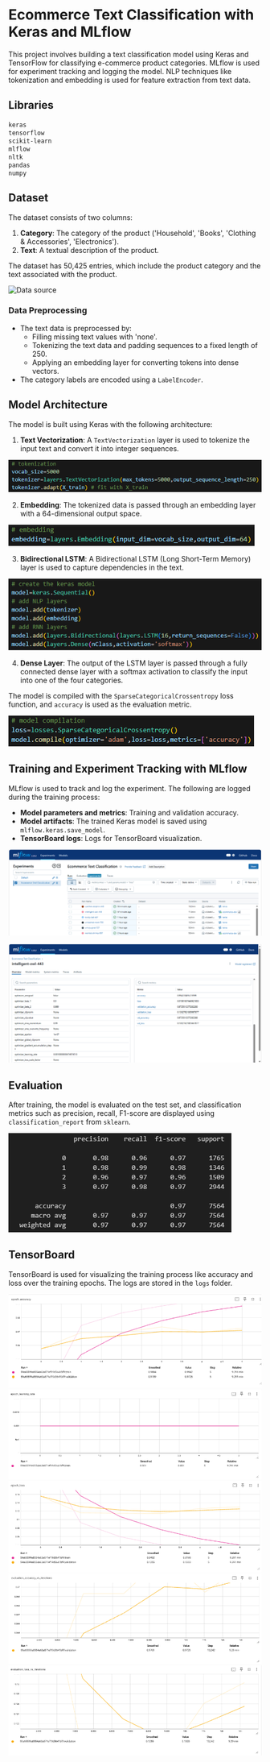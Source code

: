 # Ecommerce Text Classification with Keras and MLflow

This project involves building a text classification model using Keras and TensorFlow for classifying e-commerce product categories. MLflow is used for experiment tracking and logging the model. NLP techniques like tokenization and embedding is used for feature extraction from text data.

## Libraries

```
keras
tensorflow
scikit-learn
mlflow
nltk
pandas
numpy
```

## Dataset

The dataset consists of two columns:

1. **Category**: The category of the product ('Household', 'Books', 'Clothing & Accessories', 'Electronics').
2. **Text**: A textual description of the product.

The dataset has 50,425 entries, which include the product category and the text associated with the product.

![Data source](https://www.kaggle.com/datasets/saurabhshahane/ecommerce-text-classification) 

### Data Preprocessing

- The text data is preprocessed by:
  - Filling missing text values with 'none'.
  - Tokenizing the text data and padding sequences to a fixed length of 250.
  - Applying an embedding layer for converting tokens into dense vectors.
- The category labels are encoded using a `LabelEncoder`.

## Model Architecture

The model is built using Keras with the following architecture:

1. **Text Vectorization**: A `TextVectorization` layer is used to tokenize the input text and convert it into integer sequences.

![Tokenization](static/tokenization.png)

2. **Embedding**: The tokenized data is passed through an embedding layer with a 64-dimensional output space.

![Embedding](static/embedding.png)

3. **Bidirectional LSTM**: A Bidirectional LSTM (Long Short-Term Memory) layer is used to capture dependencies in the text.

![Keras model](static/keras_model.png)

4. **Dense Layer**: The output of the LSTM layer is passed through a fully connected dense layer with a softmax activation to classify the input into one of the four categories.

The model is compiled with the `SparseCategoricalCrossentropy` loss function, and `accuracy` is used as the evaluation metric.

![Model compilation](static/model_compilation.png)

## Training and Experiment Tracking with MLflow

MLflow is used to track and log the experiment. The following are logged during the training process:

- **Model parameters and metrics**: Training and validation accuracy.
- **Model artifacts**: The trained Keras model is saved using `mlflow.keras.save_model`.
- **TensorBoard logs**: Logs for TensorBoard visualization.

![Training](static/mlflow_training_tuning.png)

![Best Model](<static/mlflow_best model.png>)

## Evaluation

After training, the model is evaluated on the test set, and classification metrics such as precision, recall, F1-score are displayed using `classification_report` from `sklearn`.

![Classification report](static/classification_report.png)

## TensorBoard

TensorBoard is used for visualizing the training process like accuracy and loss over the training epochs. The logs are stored in the `logs` folder.

![Accuracy](static/tensorboard_epoch_accuracy.png)
![Learning rate](static/tensorboard_epoch_learning_rate.png)
![Loss](static/tensorboard_epoch_loss.png)
![Evaluation: accuracy vs. iterations](static/tensorboard_evaluation_accuracy.png)
![Evaluation: loss vs. iterations](static/tensorboard_evaluation_loss.png)
